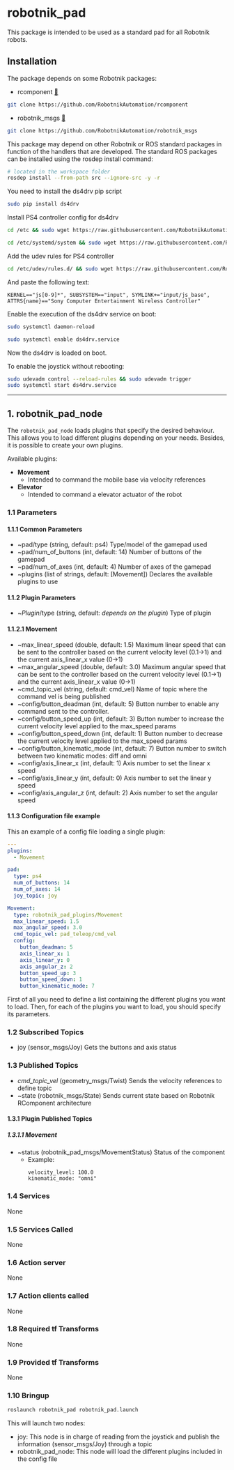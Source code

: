 # robotnik_pad

This package is intended to be used as a standard pad for all Robotnik robots.

## Installation

The package depends on some Robotnik packages:

- rcomponent [🔗](https://github.com/RobotnikAutomation/rcomponent/)
```bash
git clone https://github.com/RobotnikAutomation/rcomponent
```
- robotnik_msgs [🔗](https://github.com/RobotnikAutomation/robotnik_msgs/)
```bash
git clone https://github.com/RobotnikAutomation/robotnik_msgs
```

This package may depend on other Robotnik or ROS standard packages in function of the handlers that are developed. The standard ROS packages can be installed using the rosdep install command:

```bash
# located in the workspace folder
rosdep install --from-path src --ignore-src -y -r
```

You need to install the ds4drv pip script

```bash
sudo pip install ds4drv
```

Install PS4 controller config for ds4drv
```bash
cd /etc && sudo wget https://raw.githubusercontent.com/RobotnikAutomation/robotnik_pad/master/ds4drv.conf
```
```bash
cd /etc/systemd/system && sudo wget https://raw.githubusercontent.com/RobotnikAutomation/robotnik_pad/master/ds4drv.service
```
Add the udev rules for PS4 controller

```bash
cd /etc/udev/rules.d/ && sudo wget https://raw.githubusercontent.com/RobotnikAutomation/robotnik_pad/master/55-ds4drv.rules
```
And paste the following text:
```
KERNEL=="js[0-9]*", SUBSYSTEM=="input", SYMLINK+="input/js_base", ATTRS{name}=="Sony Computer Entertainment Wireless Controller"
```

Enable the execution of the ds4drv service on boot:
```bash
sudo systemctl daemon-reload
```
```bash
sudo systemctl enable ds4drv.service
```
Now the ds4drv is loaded on boot.

To enable the joystick without rebooting:

```bash
sudo udevadm control --reload-rules && sudo udevadm trigger
sudo systemctl start ds4drv.service
```

---
## 1. robotnik_pad_node

The `robotnik_pad_node` loads plugins that specify the desired behaviour. This allows you to load different plugins depending on your needs. Besides, it is possible to create your own plugins.

Available plugins:
  * **Movement**
    * Intended to command the mobile base via velocity references
  * **Elevator**
    * Intended to command a elevator actuator of the robot

### 1.1 Parameters

#### 1.1.1 Common Parameters

* ~pad/type (string, default: ps4)
   Type/model of the gamepad used
* ~pad/num_of_buttons (int, default: 14)
   Number of buttons of the gamepad
* ~pad/num_of_axes (int, default: 4)
   Number of axes of the gamepad
* ~plugins (list of strings, default: [Movement])
   Declares the available plugins to use


#### 1.1.2 Plugin Parameters

*  ~*Plugin*/type (string, default: *depends on the plugin*)
   Type of plugin

#### 1.1.2.1 Movement

* ~max_linear_speed (double, default: 1.5)
  Maximum linear speed that can be sent to the controller based on the current velocity level (0.1->1) and the current axis_linear_x value (0->1)  
* ~max_angular_speed (double, default: 3.0)
  Maximum angular speed that can be sent to the controller based on the current velocity level (0.1->1) and the current axis_linear_x value (0->1)  
* ~cmd_topic_vel (string, default: cmd_vel)
  Name of topic where the command vel is being published
* ~config/button_deadman (int, default: 5)
  Button number to enable any command sent to the controller.
* ~config/button_speed_up (int, default: 3)
  Button number to increase the current velocity level applied to the max_speed params
* ~config/button_speed_down (int, default: 1)
  Button number to decrease the current velocity level applied to the max_speed params
* ~config/button_kinematic_mode (int, default: 7)
  Button number to switch between two kinematic modes: diff and omni
* ~config/axis_linear_x (int, default: 1)
  Axis number to set the linear x speed
* ~config/axis_linear_y (int, default: 0)
  Axis number to set the linear y speed
* ~config/axis_angular_z (int, default: 2)
  Axis number to set the angular speed

#### 1.1.3 Configuration file example

This an example of a config file loading a single plugin:

```yaml
---
plugins:
  - Movement

pad:
  type: ps4
  num_of_buttons: 14
  num_of_axes: 14
  joy_topic: joy

Movement:
  type: robotnik_pad_plugins/Movement
  max_linear_speed: 1.5
  max_angular_speed: 3.0
  cmd_topic_vel: pad_teleop/cmd_vel
  config:
    button_deadman: 5
    axis_linear_x: 1
    axis_linear_y: 0
    axis_angular_z: 2
    button_speed_up: 3
    button_speed_down: 1
    button_kinematic_mode: 7
```

First of all you need to define a list containing the different plugins you want to load. Then, for each of the plugins you want to load, you should specify its parameters.

### 1.2 Subscribed Topics

* joy (sensor_msgs/Joy)
  Gets the buttons and axis status

### 1.3 Published Topics

* *cmd_topic_vel* (geometry_msgs/Twist)
  Sends the velocity references to define topic
* ~state (robotnik_msgs/State)
  Sends current state based on Robotnik RComponent architecture

#### 1.3.1 Plugin Published Topics

##### 1.3.1.1 Movement

* ~status (robotnik_pad_msgs/MovementStatus)
  Status of the component
  * Example:
    ```
    velocity_level: 100.0
    kinematic_mode: "omni"
    ```

### 1.4 Services

None

### 1.5 Services Called

None

### 1.6 Action server

None

### 1.7 Action clients called

None

### 1.8 Required tf Transforms

None

### 1.9 Provided tf Transforms

None

### 1.10 Bringup

```bash
roslaunch robotnik_pad robotnik_pad.launch
```

This will launch two nodes:
- joy: This node is in charge of reading from the joystick and publish the information (sensor_msgs/Joy) through a topic
- robotnik_pad_node: This node will load the different plugins included in the config file
